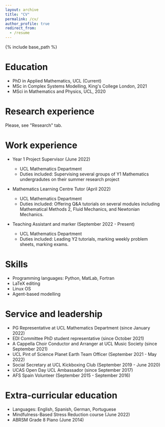 ```yaml
---
layout: archive
title: "CV"
permalink: /cv/
author_profile: true
redirect_from:
  - /resume
---
```


{% include base_path %}

Education
======
* PhD in Applied Mathematics, UCL (Current)
* MSc in Complex Systems Modelling, King's College London, 2021
* MSci in Mathematics and Physics, UCL, 2020

Research experience
======

Please, see "Research" tab.
  
Work experience
======
* Year 1 Project Supervisor (June 2022)
  * UCL Mathematics Department
  * Duties included: Supervising several groups of Y1 Mathematics undergradutes on their summer research project

* Mathematics Learning Centre Tutor (April 2022)
  * UCL Mathematics Department
  * Duties included: Offering Q&A tutorials on several modules including Mathematical Methods 2, Fluid Mechanics, and Newtonian Mechanics.

* Teaching Assistant and marker (September 2022 - Present)
  * UCL Mathematics Department
  * Duties included: Leading Y2 tutorials, marking weekly problem sheets, marking exams.
  
Skills
======
* Programming languages: Python, MatLab, Fortran
* LaTeX editing
* Linux OS
* Agent-based modelling


Service and leadership
======
* PG Representative at UCL Mathematics Department (since January 2022)
* EDI Committee PhD student representative (since October 2021)
* A Cappella Choir Conductor and Arranger at UCL Music Society (since September 2021)
* UCL Pint of Science Planet Earth Team Officer (September 2021 - May 2022)
* Social Secretary at UCL Kickboxing Club (September 2019 - June 2020)
* UCAS Open Day UCL Ambassador (since September 2017)
* AFS Spain Volunteer (September 2015 - September 2016)


Extra-curricular education
======
* Languages: English, Spanish, German, Portuguese
* Mindfulness-Based Stress Reduction course (June 2022)
* ABRSM Grade 8 Piano (June 2014)



 
<!--  ![Mathematical modelling of protein aggregation in sickle cell disease](/images/poster_1.png) -->
